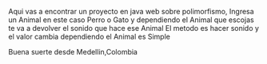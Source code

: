 Aqui vas a encontrar un proyecto en java web sobre polimorfismo, Ingresa un Animal en este caso Perro o Gato
y dependiendo el Animal que escojas te va a devolver el sonido que hace ese Animal
El metodo es hacer sonido y el valor cambia dependiendo el Animal es Simple

Buena suerte desde Medellin,Colombia
<!---
andresmiranda05/andresmiranda05 is a ✨ special ✨ repository because its `README.md` (this file) appears on your GitHub profile.
You can click the Preview link to take a look at your changes.
--->
